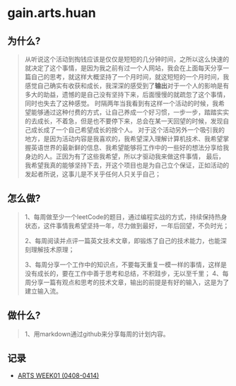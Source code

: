 # gain.arts.huan
## 为什么?
> 从听说这个活动到掏钱应该是仅仅是短短的几分钟时间，之所以这么快速的就决定了这个事情，是因为我之前有过一个人网站，我会在上面每天分享一篇自己的思考，就这样大概坚持了一个月时间，就这短短的一个月时间，我感觉自己确实有收获和成长，我深深的感受到了**输出**对于一个人的影响是有多大的助益，遗憾的是自己没有坚持下来，后面慢慢的就疏忽了这个事情，同时也失去了这种感觉。
> 时隔两年当我看到有这样一个活动的时候，我希望能够通过这种付费的方式，让自己养成一个好习惯，一步一步，踏踏实实的去成长，不着急，但是也不要停下来，总会在某一天回望的时候，发现自己成长成了一个自己希望成长的按个人。
> 对于这个活动另外一个吸引我的地方，是因为活动内容是我喜欢的，我希望深入理解计算机技术、我希望掌握英语世界的最新鲜的信息、我希望能够将工作中的一些好的想法分享给我身边的人。正因为有了这些我希望，所以才驱动我来做这件事情，
> 最后，我希望我真的能够坚持下去，开这个项目也是为自己立个保证，正如活动的发起者所说，这事儿是不关乎任何人只关乎自己；


## 怎么做?
>1、每周做至少一个leetCode的题目，通过编程实战的方式，持续保持热身状态，这件事情我希望坚持一年，尽力做到最好，一年后回望，不负时光；
>
>2、每周阅读并点评一篇英文技术文章，即锻炼了自己的技术能力，也能深刻理解技术原理；
>
>3、每周分享一个工作中的知识点，不要每天重复一模一样的事情，这样是没有成长的，要在工作中善于思考和总结，不积跬步，无以至千里；
>4、每周分享一篇有观点和思考的技术文章，输出的前提是有好的输入，这是为了建立输入流。


## 做什么?
>1、用markdown通过github来分享每周的计划内容。

## 记录
* [ARTS WEEK01 (0408-0414)](https://github.com/liuchangshui/gain.arts.huan/tree/master/2019/week01)<br>